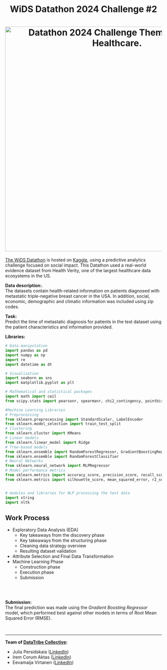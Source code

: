<center>
<h1> WiDS Datathon 2024 Challenge #2<h1>
<picture>
<img alt="Datathon 2024 Challenge Theme: Equity in Healthcare." src="https://www.widsworldwide.org/wp-content/uploads/2023/09/Datathon-Oncology-HomePage-16x9-1.png" width=720>
</picture>
</center>

[The WiDS Datathon](https://www.widsworldwide.org/learn/datathon/) is hosted on [Kaggle](https://www.kaggle.com/competitions/widsdatathon2024-challenge2), using a predictive analytics challenge focused on social impact. This Datathon used a real-world evidence dataset from Health Verity, one of the largest healthcare data ecosystems in the US.

**Data description:**.  
The datasets contain health-related information on patients diagnosed with metastatic triple-negative breast cancer in the USA. In addition, social, economic, demographic and climatic information was included using zip codes.

**Task:**  
Predict the time of metastatic diagnosis for patients in the test dataset using the patient characteristics and information provided.

**Libraries:**  
```python
# Data manipulation
import pandas as pd
import numpy as np
import re
import datetime as dt

# Visualization
import seaborn as sns
import matplotlib.pyplot as plt

# Mathematical and statistical packages
import math import ceil
from scipy.stats import pearsonr, spearmanr, chi2_contingency, pointbiserialr

#Machine Learning Libraries
# Preprocessing
from sklearn.preprocessing import StandardScaler, LabelEncoder
from sklearn.model_selection import train_test_split
# Clustering
from sklearn.cluster import KMeans
# Linear models
from sklearn.linear_model import Ridge
# Tree-based models
from sklearn.ensemble import RandomForestRegressor, GradientBoostingRegressor
from sklearn.ensemble import RandomForestClassifier
# Neural Networks
from sklearn.neural_network import MLPRegressor
# Model performance metrics
from sklearn.metrics import accuracy_score, precision_score, recall_score
from sklearn.metrics import silhouette_score, mean_squared_error, r2_score, f1_score


# modules and libraries for NLP processing the text data
import string
import nltk
```

## Work Process
- Exploratory Data Analysis (EDA)
    - Key takeaways from the discovery phase
    - Key takeaways from the structuring phase
    - Cleaning data strategy overview
    - Resulting dataset validation
- Attribute Selection and Final Data Transformation
- Machine Learning Phase
    - Construction phase
    - Execution phase
    - Submission
<br>
</br>

**Submission:**  
The final prediction was made using the *Gradient Boosting Regressor* model, which performed best against other models in terms of Root Mean Squared Error (RMSE).
<br>

</br>

____
**Team of [DataTribe Collective](https://www.linkedin.com/company/datatribe-collective/):**  
- Julia Persidskaia ([LinkedIn](https://www.linkedin.com/in/iuliia-persidskaia/))
- Irem Corum Aktas ([LinkedIn](https://www.linkedin.com/in/irem-corum-aktas-618367b2/))
- Eevamaija Virtanen ([LinkedIn](https://www.linkedin.com/in/eevamaijavirtanen/))